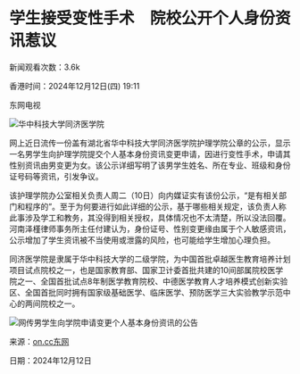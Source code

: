 # 学生接受变性手术　院校公开个人身份资讯惹议

新闻观看次数：3.6k

香港时间：2024年12月12日(四) 19:11

东网电视

![华中科技大学同济医学院](https://hk.on.cc/bkn/cnt/news/20241212/photo/bkn-20241212191131535-1212_00822_001_01p.jpg?20241212151032)

网上近日流传一份盖有湖北省华中科技大学同济医学院护理学院公章的公示，显示一名男学生向护理学院提交个人基本身份资讯变更申请，因进行变性手术，申请其性别资讯由男变更为女。该公示详细写明了该男学生姓名、所在专业、班级和身份证号码等资讯，引发争议。

该护理学院办公室相关负责人周二（10日）向内媒证实有该份公示，“是有相关部门和程序的”。至于为何要进行如此详细的公示，基于哪些相关规定，该负责人称此事涉及学工和教务，其没得到相关授权，具体情况也不太清楚，所以没法回覆。河南泽槿律师事务所主任付建认为，身份证号、性别变更缘由属于个人敏感资讯，公示增加了学生资讯被不当使用或泄露的风险，也可能给学生增加心理负担。

同济医学院是隶属于华中科技大学的二级学院，为中国首批卓越医生教育培养计划项目试点院校之一，也是国家教育部、国家卫计委首批共建的10间部属院校医学院之一、全国首批试点8年制医学教育院校、中德医学教育人才培养模式创新实验区、全国首批同时拥有国家级基础医学、临床医学、预防医学三大实验教学示范中心的两间院校之一。

![网传男学生向学院申请变更个人基本身份资讯的公告](https://hk.on.cc/bkn/cnt/news/20241212/photo/bkn-20241212191131535-1212_00822_001_02p.jpg?20241212151032)

来源：[on.cc东网](https://hk.on.cc)

日期：2024年12月12日